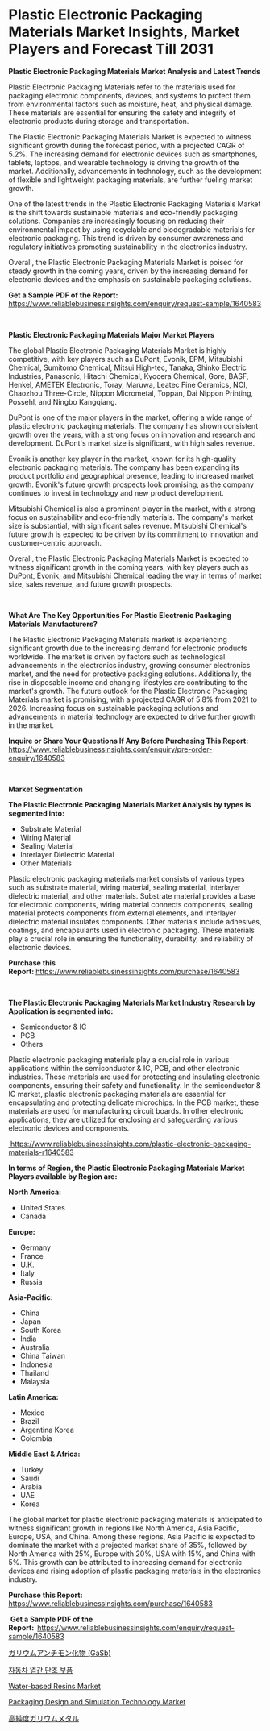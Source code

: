<p><h1>Plastic Electronic Packaging Materials Market Insights, Market Players and Forecast Till 2031</h1></p><p><strong>Plastic Electronic Packaging Materials Market Analysis and Latest Trends</strong></p>
<p><p>Plastic Electronic Packaging Materials refer to the materials used for packaging electronic components, devices, and systems to protect them from environmental factors such as moisture, heat, and physical damage. These materials are essential for ensuring the safety and integrity of electronic products during storage and transportation.</p><p>The Plastic Electronic Packaging Materials Market is expected to witness significant growth during the forecast period, with a projected CAGR of 5.2%. The increasing demand for electronic devices such as smartphones, tablets, laptops, and wearable technology is driving the growth of the market. Additionally, advancements in technology, such as the development of flexible and lightweight packaging materials, are further fueling market growth.</p><p>One of the latest trends in the Plastic Electronic Packaging Materials Market is the shift towards sustainable materials and eco-friendly packaging solutions. Companies are increasingly focusing on reducing their environmental impact by using recyclable and biodegradable materials for electronic packaging. This trend is driven by consumer awareness and regulatory initiatives promoting sustainability in the electronics industry.</p><p>Overall, the Plastic Electronic Packaging Materials Market is poised for steady growth in the coming years, driven by the increasing demand for electronic devices and the emphasis on sustainable packaging solutions.</p></p>
<p><strong>Get a Sample PDF of the Report:&nbsp;</strong> <a href="https://www.reliablebusinessinsights.com/enquiry/request-sample/1640583">https://www.reliablebusinessinsights.com/enquiry/request-sample/1640583</a></p>
<p>&nbsp;</p>
<p><strong>Plastic Electronic Packaging Materials Major Market Players</strong></p>
<p><p>The global Plastic Electronic Packaging Materials Market is highly competitive, with key players such as DuPont, Evonik, EPM, Mitsubishi Chemical, Sumitomo Chemical, Mitsui High-tec, Tanaka, Shinko Electric Industries, Panasonic, Hitachi Chemical, Kyocera Chemical, Gore, BASF, Henkel, AMETEK Electronic, Toray, Maruwa, Leatec Fine Ceramics, NCI, Chaozhou Three-Circle, Nippon Micrometal, Toppan, Dai Nippon Printing, Possehl, and Ningbo Kangqiang.</p><p>DuPont is one of the major players in the market, offering a wide range of plastic electronic packaging materials. The company has shown consistent growth over the years, with a strong focus on innovation and research and development. DuPont's market size is significant, with high sales revenue.</p><p>Evonik is another key player in the market, known for its high-quality electronic packaging materials. The company has been expanding its product portfolio and geographical presence, leading to increased market growth. Evonik's future growth prospects look promising, as the company continues to invest in technology and new product development.</p><p>Mitsubishi Chemical is also a prominent player in the market, with a strong focus on sustainability and eco-friendly materials. The company's market size is substantial, with significant sales revenue. Mitsubishi Chemical's future growth is expected to be driven by its commitment to innovation and customer-centric approach.</p><p>Overall, the Plastic Electronic Packaging Materials Market is expected to witness significant growth in the coming years, with key players such as DuPont, Evonik, and Mitsubishi Chemical leading the way in terms of market size, sales revenue, and future growth prospects.</p></p>
<p>&nbsp;</p>
<p><strong>What Are The Key Opportunities For Plastic Electronic Packaging Materials Manufacturers?</strong></p>
<p><p>The Plastic Electronic Packaging Materials market is experiencing significant growth due to the increasing demand for electronic products worldwide. The market is driven by factors such as technological advancements in the electronics industry, growing consumer electronics market, and the need for protective packaging solutions. Additionally, the rise in disposable income and changing lifestyles are contributing to the market's growth. The future outlook for the Plastic Electronic Packaging Materials market is promising, with a projected CAGR of 5.8% from 2021 to 2026. Increasing focus on sustainable packaging solutions and advancements in material technology are expected to drive further growth in the market.</p></p>
<p><strong>Inquire or Share Your Questions If Any Before Purchasing This Report:</strong> <a href="https://www.reliablebusinessinsights.com/enquiry/pre-order-enquiry/1640583">https://www.reliablebusinessinsights.com/enquiry/pre-order-enquiry/1640583</a></p>
<p>&nbsp;</p>
<p><strong>Market Segmentation</strong></p>
<p><strong>The Plastic Electronic Packaging Materials Market Analysis by types is segmented into:</strong></p>
<p><ul><li>Substrate Material</li><li>Wiring Material</li><li>Sealing Material</li><li>Interlayer Dielectric Material</li><li>Other Materials</li></ul></p>
<p><p>Plastic electronic packaging materials market consists of various types such as substrate material, wiring material, sealing material, interlayer dielectric material, and other materials. Substrate material provides a base for electronic components, wiring material connects components, sealing material protects components from external elements, and interlayer dielectric material insulates components. Other materials include adhesives, coatings, and encapsulants used in electronic packaging. These materials play a crucial role in ensuring the functionality, durability, and reliability of electronic devices.</p></p>
<p><strong>Purchase this Report:&nbsp;</strong><a href="https://www.reliablebusinessinsights.com/purchase/1640583">https://www.reliablebusinessinsights.com/purchase/1640583</a></p>
<p>&nbsp;</p>
<p><strong>The Plastic Electronic Packaging Materials Market Industry Research by Application is segmented into:</strong></p>
<p><ul><li>Semiconductor & IC</li><li>PCB</li><li>Others</li></ul></p>
<p><p>Plastic electronic packaging materials play a crucial role in various applications within the semiconductor & IC, PCB, and other electronic industries. These materials are used for protecting and insulating electronic components, ensuring their safety and functionality. In the semiconductor & IC market, plastic electronic packaging materials are essential for encapsulating and protecting delicate microchips. In the PCB market, these materials are used for manufacturing circuit boards. In other electronic applications, they are utilized for enclosing and safeguarding various electronic devices and components.</p></p>
<p><a href="https://www.reliablebusinessinsights.com/plastic-electronic-packaging-materials-r1640583">&nbsp;https://www.reliablebusinessinsights.com/plastic-electronic-packaging-materials-r1640583</a></p>
<p><strong>In terms of Region, the Plastic Electronic Packaging Materials Market Players available by Region are:</strong></p>
<p>
    <p> <strong> North America: </strong>
        <ul>
            <li>United States</li>
            <li>Canada</li>
        </ul>
        </p> 
    <p> <strong> Europe: </strong>
        <ul>
            <li>Germany</li>
            <li>France</li>
            <li>U.K.</li>
            <li>Italy</li>
            <li>Russia</li>
        </ul>
        </p> 
    <p> <strong> Asia-Pacific: </strong>
        <ul>
            <li>China</li>
            <li>Japan</li>
            <li>South Korea</li>
            <li>India</li>
            <li>Australia</li>
            <li>China Taiwan</li>
            <li>Indonesia</li>
            <li>Thailand</li>
            <li>Malaysia</li>
        </ul>
        </p> 
    <p> <strong> Latin America: </strong>
        <ul>
            <li>Mexico</li>
            <li>Brazil</li>
            <li>Argentina Korea</li>
            <li>Colombia</li>
        </ul>
        </p> 
    <p> <strong> Middle East & Africa: </strong>
        <ul>
            <li>Turkey</li>
            <li>Saudi</li>
            <li>Arabia</li>
            <li>UAE</li>
            <li>Korea</li>
        </ul>
    </p>
    </p>
<p><p>The global market for plastic electronic packaging materials is anticipated to witness significant growth in regions like North America, Asia Pacific, Europe, USA, and China. Among these regions, Asia Pacific is expected to dominate the market with a projected market share of 35%, followed by North America with 25%, Europe with 20%, USA with 15%, and China with 5%. This growth can be attributed to increasing demand for electronic devices and rising adoption of plastic packaging materials in the electronics industry.</p></p>
<p><strong>Purchase this Report: </strong><a href="https://www.reliablebusinessinsights.com/purchase/1640583">https://www.reliablebusinessinsights.com/purchase/1640583</a></p>
<p>&nbsp;<strong>Get a Sample PDF of the Report:&nbsp;&nbsp;</strong><a href="https://www.reliablebusinessinsights.com/enquiry/request-sample/1640583">https://www.reliablebusinessinsights.com/enquiry/request-sample/1640583</a></p>
<p><strong></strong></p>
<p><p><a href="https://github.com/mm14022023/Market-Research-Report-List-1/blob/main/330833993636.md">ガリウムアンチモン化物 (GaSb)</a></p><p><a href="https://github.com/akzkkws047661437/Market-Research-Report-List-2/blob/main/800205682844.md">자동차 열간 단조 부품</a></p><p><a href="https://github.com/YashRP12/Market-Research-Report-List-4/blob/main/water-based-resins-market.md">Water-based Resins Market</a></p><p><a href="https://github.com/khayangel/Market-Research-Report-List-3/blob/main/packaging-design-and-simulation-technology-market.md">Packaging Design and Simulation Technology Market</a></p><p><a href="https://github.com/RudySimonis2023/Market-Research-Report-List-1/blob/main/492443493637.md">高純度ガリウムメタル</a></p></p>
